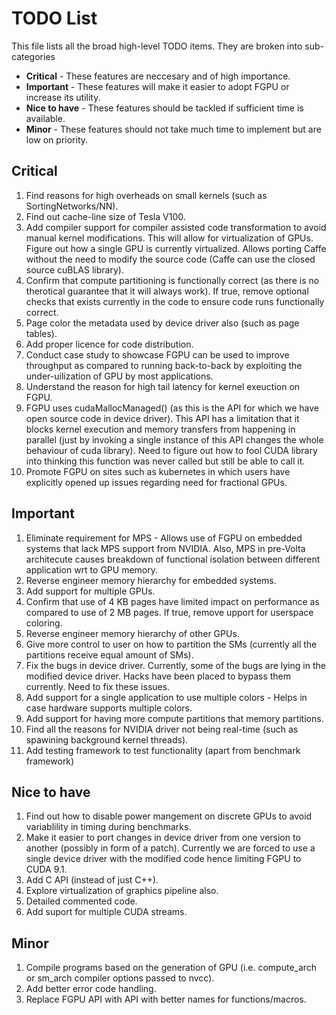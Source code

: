 # TODO List

This file lists all the broad high-level TODO items. They are broken into sub-categories
* **Critical** - These features are neccesary and of high importance. 
* **Important** - These features will make it easier to adopt FGPU or increase its utility.
* **Nice to have** - These features should be tackled if sufficient time is available.
* **Minor** - These features should not take much time to implement but are low on priority.

## Critical
1) Find reasons for high overheads on small kernels (such as SortingNetworks/NN).
2) Find out cache-line size of Tesla V100.
3) Add compiler support for compiler assisted code transformation to avoid manual kernel modifications. This will allow for virtualization of GPUs. Figure out how a single GPU is currently virtualized.
Allows porting Caffe without the need to modify the source code (Caffe can use the closed source cuBLAS library).
4) Confirm that compute partitioning is functionally correct (as there is no therotical guarantee that it will always work). If true, remove optional checks that exists currently in the code to ensure code runs functionally correct.
5) Page color the metadata used by device driver also (such as page tables).
6) Add proper licence for code distribution.
7) Conduct case study to showcase FGPU can be used to improve throughput as compared to running back-to-back by exploiting the under-uilization of GPU by most applications.
8) Understand the reason for high tail latency for kernel exeuction on FGPU.
9) FGPU uses cudaMallocManaged() (as this is the API for which we have open source code in device driver). This API has a limitation that it blocks kernel execution and memory transfers from happening in parallel (just by invoking a single instance of this API changes the whole behaviour of cuda library). Need to figure out how to fool CUDA library into thinking this function was never called but still be able to call it.
10) Promote FGPU on sites such as kubernetes in which users have explicitly opened up issues regarding need for fractional GPUs.

## Important
1) Eliminate requirement for MPS - Allows use of FGPU on embedded systems that lack MPS support from NVIDIA.
Also, MPS in pre-Volta architecute causes breakdown of functional isolation between different application wrt to GPU memory.
2) Reverse engineer memory hierarchy for embedded systems.
3) Add support for multiple GPUs.
4) Confirm that use of 4 KB pages have limited impact on performance as compared to use of 2 MB pages. If true, remove upport for userspace coloring.
5) Reverse engineer memory hierarchy of other GPUs.
6) Give more control to user on how to partition the SMs (currently all the partitions receive equal amount of SMs).
7) Fix the bugs in device driver. Currently, some of the bugs are lying in the modified device driver. Hacks have been placed to bypass them currently. Need to fix these issues.
8) Add support for a single application to use multiple colors - Helps in case hardware supports multiple colors.
9) Add support for having more compute partitions that memory partitions.
10) Find all the reasons for NVIDIA driver not being real-time (such as spawining background kernel threads).
11) Add testing framework to test functionality (apart from benchmark framework)

## Nice to have
1) Find out how to disable power mangement on discrete GPUs to avoid variablility in timing during benchmarks.
2) Make it easier to port changes in device driver from one version to another (possibly in form of a patch).
Currently we are forced to use a single device driver with the modified code hence limiting FGPU to CUDA 9.1.
3) Add C API (instead of just C++).
4) Explore virtualization of graphics pipeline also. 
5) Detailed commented code.
6) Add suport for multiple CUDA streams.

## Minor
1) Compile programs based on the generation of GPU (i.e. compute_arch or sm_arch compiler options passed to nvcc).
2) Add better error code handling.
3) Replace FGPU API with API with better names for functions/macros.
